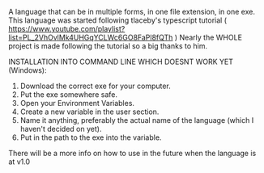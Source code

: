 A language that can be in multiple forms, in one file extension, in one exe. This language was started following tlaceby's typescript tutorial ( https://www.youtube.com/playlist?list=PL_2VhOvlMk4UHGqYCLWc6GO8FaPl8fQTh ) Nearly the WHOLE project is made following the tutorial so a big thanks to him.




INSTALLATION INTO COMMAND LINE WHICH DOESNT WORK YET (Windows):
1. Download the correct exe for your computer.
2. Put the exe somewhere safe.
3. Open your Environment Variables.
4. Create a new variable in the user section.
5. Name it anything, preferably the actual name of the language (which I haven't decided on yet).
6. Put in the path to the exe into the variable.




There will be a more info on how to use in the future when the language is at v1.0
